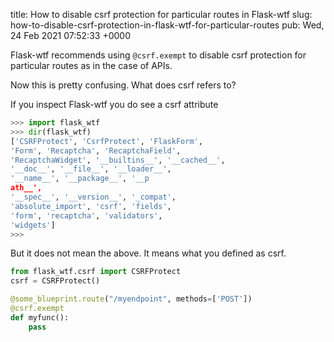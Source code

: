 title: How to disable csrf protection for particular routes in Flask-wtf
slug: how-to-disable-csrf-protection-in-flask-wtf-for-particular-routes
pub: Wed, 24 Feb 2021 07:52:33 +0000

Flask-wtf recommends using `@csrf.exempt` to disable csrf protection for particular routes as in the case of APIs.

Now this is pretty confusing. What does csrf refers to?

If you inspect Flask-wtf you do see a csrf attribute


```python
>>> import flask_wtf
>>> dir(flask_wtf)
['CSRFProtect', 'CsrfProtect', 'FlaskForm',
'Form', 'Recaptcha', 'RecaptchaField', 
'RecaptchaWidget', '__builtins__', '__cached__', 
'__doc__', '__file__', '__loader__', 
'__name__', '__package__', '__p
ath__', 
'__spec__', '__version__', '_compat', 
'absolute_import', 'csrf', 'fields', 
'form', 'recaptcha', 'validators', 
'widgets']
>>>

```


But it does not mean the above. It means what you defined as csrf.


```python
from flask_wtf.csrf import CSRFProtect
csrf = CSRFProtect()

@some_blueprint.route("/myendpoint", methods=['POST'])
@csrf.exempt
def myfunc():
    pass

```

